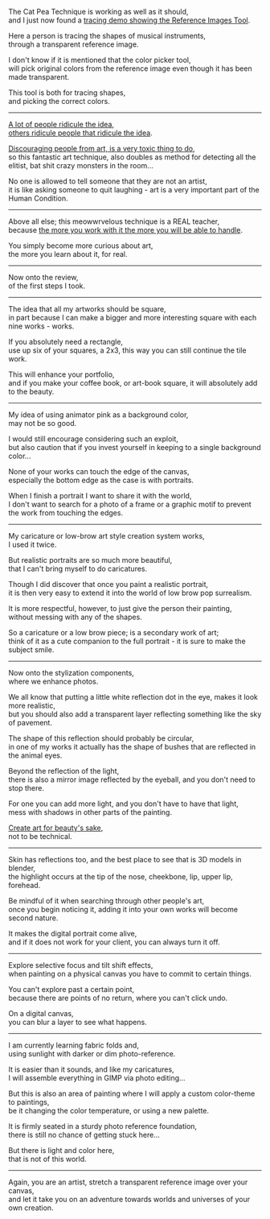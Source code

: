 The Cat Pea Technique is working as well as it should,\
and I just now found a [tracing demo showing the Reference Images Tool](https://www.youtube.com/watch?v=XCVJyFHcb38).

Here a person is tracing the shapes of musical instruments,\
through a transparent reference image.

I don't know if it is mentioned that the color picker tool,\
will pick original colors from the reference image even though it has been made transparent.

This tool is both for tracing shapes,\
and picking the correct colors.

---

[A lot of people ridicule the idea](https://youtu.be/0uCH2z_zLmc?t=422),\
[others ridicule people that ridicule the idea](https://www.youtube.com/watch?v=4ZKUKCnkZ6E).

[Discouraging people from art, is a very toxic thing to do](https://www.youtube.com/watch?v=GKXVT_EOKOE),\
so this fantastic art technique, also doubles as method for detecting all the elitist, bat shit crazy monsters in the room...

No one is allowed to tell someone that they are not an artist,\
it is like asking someone to quit laughing - art is a very important part of the Human Condition.

---

Above all else; this meowwrvelous technique is a REAL teacher,\
because [the more you work with it the more you will be able to handle](https://www.youtube.com/watch?v=8U_h3fw7VRc).

You simply become more curious about art,\
the more you learn about it, for real.

---

Now onto the review,\
of the first steps I took.

---

The idea that all my artworks should be square,\
in part because I can make a bigger and more interesting square with each nine works - works.

If you absolutely need a rectangle,\
use up six of your squares, a 2x3, this way you can still continue the tile work.

This will enhance your portfolio,\
and if you make your coffee book, or art-book square, it will absolutely add to the beauty.

---

My idea of using animator pink as a background color,\
may not be so good.

I would still encourage considering such an exploit,\
but also caution that if you invest yourself in keeping to a single background color...

None of your works can touch the edge of the canvas,\
especially the bottom edge as the case is with portraits.

When I finish a portrait I want to share it with the world,\
I don't want to search for a photo of a frame or a graphic motif to prevent the work from touching the edges.

---

My caricature or low-brow art style creation system works,\
I used it twice.

But realistic portraits are so much more beautiful,\
that I can't bring myself to do caricatures.

Though I did discover that once you paint a realistic portrait,\
it is then very easy to extend it into the world of low brow pop surrealism.

It is more respectful, however, to just give the person their painting,\
without messing with any of the shapes.

So a caricature or a low brow piece; is a secondary work of art;\
think of it as a cute companion to the full portrait - it is sure to make the subject smile.

---

Now onto the stylization components,\
where we enhance photos.

We all know that putting a little white reflection dot in the eye, makes it look more realistic,\
but you should also add a transparent layer reflecting something like the sky of pavement.

The shape of this reflection should probably be circular,\
in one of my works it actually has the shape of bushes that are reflected in the animal eyes.

Beyond the reflection of the light,\
there is also a mirror image reflected by the eyeball, and you don't need to stop there.

For one you can add more light, and you don't have to have that light,\
mess with shadows in other parts of the painting.

[Create art for beauty's sake](https://youtu.be/UmOQ5zwiI90?t=2550),\
not to be technical.

---

Skin has reflections too, and the best place to see that is 3D models in blender,\
the highlight occurs at the tip of the nose, cheekbone, lip, upper lip, forehead.

Be mindful of it when searching through other people's art,\
once you begin noticing it, adding it into your own works will become second nature.

It makes the digital portrait come alive,\
and if it does not work for your client, you can always turn it off.

---

Explore selective focus and tilt shift effects,\
when painting on a physical canvas you have to commit to certain things.

You can't explore past a certain point,\
because there are points of no return, where you can't click undo.

On a digital canvas,\
you can blur a layer to see what happens.

---

I am currently learning fabric folds and,\
using sunlight with darker or dim photo-reference.

It is easier than it sounds, and like my caricatures,\
I will assemble everything in GIMP via photo editing...

But this is also an area of painting where I will apply a custom color-theme to paintings,\
be it changing the color temperature, or using a new palette.

It is firmly seated in a sturdy photo reference foundation,\
there is still no chance of getting stuck here...

But there is light and color here,\
that is not of this world.

---

Again, you are an artist, stretch a transparent reference image over your canvas,\
and let it take you on an adventure towards worlds and universes of your own creation.
